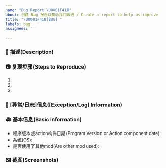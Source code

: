 ```yaml
---
name: "Bug Report \U0001F41B"
about: 创建 Bug 报告以帮助我们改进 / Create a report to help us improve
title: "\U0001F41B[BUG] "
labels: bug
assignees: ''

---
```


### 🐛 描述(Description)

<!--
详细地描述 bug，让大家都能理解
Describe the bug in detail so that everyone can understand it
-->

### 📷 复现步骤(Steps to Reproduce)

<!--
清晰描述复现步骤，让别人也能看到问题
Clearly describe the reproduction steps so that others can see the problem
-->
1. 
2. 
3. 

### 📄 [异常/日志]信息([Exception/Log] Information)

### 🚑 基本信息(Basic Information)

- 程序版本或action构件日期(Program Version or Action component date):
- 系统(OS): <!-- example Windows 10.19042.844(see winver) / macOS Monterey 12 / Ubuntu 20.04.2 LTS -->
- 是否使用了其他mod(Are other mod used): <!--是(Yes)/否(No)-->

### 🖼 截图(Screenshots)

<!--
截图可以贴在这里
Screenshots can be posted here
-->
